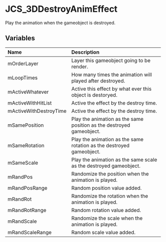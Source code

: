 # JCS_3DDestroyAnimEffect

Play the animation when the gameobject is destroyed.

## Variables

| Name | Description |
|:---|:---|
| mOrderLayer | Layer this gameobject going to be render. |
| mLoopTimes | How many times the animation will played after destroyed. |
| mActiveWhatever | Active this effect by what ever this object is destoryed. |
| mActiveWithHitList | Active the effect by the destroy time. |
| mActiveWithDestroyTime | Active the effect by the destroy time. |
| mSamePosition | Play the animation as the same position as the destroyed gameobject. |
| mSameRotation | Play the animation as the same rotation as the destroyed gameobject. |
| mSameScale | Play the animation as the same scale as the destroyed gameobject. |
| mRandPos | Randomize the position when the animation is played. |
| mRandPosRange | Random position value added. |
| mRandRot | Randomize the rotation when the animation is played. |
| mRandRotRange | Random rotation value added. |
| mRandScale | Randomize the scale when the animation is played. |
| mRandScaleRange | Random scale value added. |
